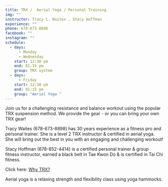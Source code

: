 ```yaml
---
title: TRX /  Aerial Yoga / Personal Training
img: ""
instructor: Tracy L. Waites , Stacy Hoffman
experience: ""
phone: 678-673-8898
facebook: ""
instagram: ""
schedule:
  - days:
      - Monday
      - Wednesday
    start: 12:30 pm
    end: 01:15 pm
    group: TRX system
  - days:
      - Friday
    start: 12:30 pm
    end: 01:15 pm
    group: "Aerial Yoga "
---
```

Join us for a challenging resistance and balance workout using the popular TRX suspension method. We provide the gear - or you can bring your own TRX gear! 

Tracy Waites (678-673-8898) has 30 years experience as a fitness pro and personal trainer. She is a level 2 TRX instructor & certified in aerial yoga.  She will bring out the best in you with an engaging and challenging workout! 

Stacy Hoffman (678-852-4414) is a certified personal trainer & group fitness instructor, earned a black belt in Tae Kwon Do & is certified in Tai Chi fitness.

Click here:  [Why TRX?](https://www.trxtraining.com/why-trx)

Aerial yoga is a relaxing strength and flexibility class using yoga hammocks.
